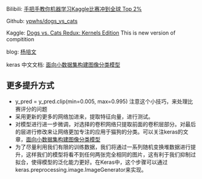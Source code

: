Bilibili: [手把手教你机器学习Kaggle比赛冲到全球 Top 2%](https://www.bilibili.com/video/av9399358/?from=search&seid=9477089273895124407)

Github: [ypwhs/dogs_vs_cats](https://github.com/ypwhs/dogs_vs_cats)

Kaggle: [Dogs vs. Cats Redux: Kernels Edition](https://www.kaggle.com/c/dogs-vs-cats-redux-kernels-edition/data) This is new version of compitition

blog: [杨培文](https://ypw.io/)

keras 中文文档: [面向小数据集构建图像分类模型](http://keras-cn.readthedocs.io/en/latest/blog/image_classification_using_very_little_data/)


## 更多提升方式

* y_pred = y_pred.clip(min=0.005, max=0.995) 注意这个小技巧，来处理比赛评分的问题
* 采用更新的更多的网络加进来，提取特征向量，进行测试。
* 对模型进行进一步微调，对选择的卷积网络只提取前面的卷积层部分。对最后的层进行修改来让网络更加专注的应用于猫狗的分类。可以关注keras的文章，[面向小数据集构建图像分类模型](http://keras-cn.readthedocs.io/en/latest/blog/image_classification_using_very_little_data/)
* 为了尽量利用我们有限的训练数据，我们将通过一系列随机变换堆数据进行提升，这样我们的模型将看不到任何两张完全相同的图片，这有利于我们抑制过拟合，使得模型的泛化能力更好。在Keras中，这个步骤可以通过keras.preprocessing.image.ImageGenerator来实现。
